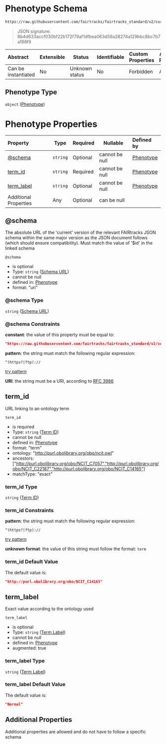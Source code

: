 # Phenotype Schema

```txt
https://raw.githubusercontent.com/fairtracks/fairtracks_standard/v2/current/json/schema/fairtracks_phenotype.schema.json
```




> JSON signature: 8b4d633accf030bf22b172f79af1dfbea063d58a28274a129bbc8bc7b7a188f9
>

| Abstract            | Extensible | Status         | Identifiable | Custom Properties | Additional Properties | Access Restrictions | Defined In                                                                                                 |
| :------------------ | ---------- | -------------- | ------------ | :---------------- | --------------------- | ------------------- | ---------------------------------------------------------------------------------------------------------- |
| Can be instantiated | No         | Unknown status | No           | Forbidden         | Allowed               | none                | [fairtracks_phenotype.schema.json](../json/schema/fairtracks_phenotype.schema.json "open original schema") |

## Phenotype Type

`object` ([Phenotype](fairtracks_phenotype.md))

# Phenotype Properties

| Property                  | Type     | Required | Nullable       | Defined by                                                                                                                                                                                                        |
| :------------------------ | -------- | -------- | -------------- | :---------------------------------------------------------------------------------------------------------------------------------------------------------------------------------------------------------------- |
| [@schema](#@schema)       | `string` | Optional | cannot be null | [Phenotype](fairtracks_phenotype-properties-schema-url.md "https://raw.githubusercontent.com/fairtracks/fairtracks_standard/v2/current/json/schema/fairtracks_phenotype.schema.json#/properties/@schema")    |
| [term_id](#term_id)       | `string` | Required | cannot be null | [Phenotype](fairtracks_phenotype-properties-term-id.md "https://raw.githubusercontent.com/fairtracks/fairtracks_standard/v2/current/json/schema/fairtracks_phenotype.schema.json#/properties/term_id")       |
| [term_label](#term_label) | `string` | Optional | cannot be null | [Phenotype](fairtracks_phenotype-properties-term-label.md "https://raw.githubusercontent.com/fairtracks/fairtracks_standard/v2/current/json/schema/fairtracks_phenotype.schema.json#/properties/term_label") |
| Additional Properties     | Any      | Optional | can be null    |                                                                                                                                                                                                                   |

## @schema

The absolute URL of the 'current' version of the relevant FAIRtracks JSON schema within the same major version as the JSON document follows (which should ensure compatibility). Must match the value of '$id' in the linked schema


`@schema`

-   is optional
-   Type: `string` ([Schema URL](fairtracks_phenotype-properties-schema-url.md))
-   cannot be null
-   defined in: [Phenotype](fairtracks_phenotype-properties-schema-url.md "https://raw.githubusercontent.com/fairtracks/fairtracks_standard/v2/current/json/schema/fairtracks_phenotype.schema.json#/properties/@schema")
-   format: "uri"

### @schema Type

`string` ([Schema URL](fairtracks_phenotype-properties-schema-url.md))

### @schema Constraints

**constant**: the value of this property must be equal to:

```json
"https://raw.githubusercontent.com/fairtracks/fairtracks_standard/v2/current/json/schema/fairtracks_phenotype.schema.json"
```

**pattern**: the string must match the following regular expression: 

```regexp
^(https?|ftp)://
```

[try pattern](https://regexr.com/?expression=%5E(https%3F%7Cftp)%3A%2F%2F "try regular expression with regexr.com")

**URI**: the string must be a URI, according to [RFC 3986](https://tools.ietf.org/html/rfc4291 "check the specification")

## term_id

URL linking to an ontology term


`term_id`

-   is required
-   Type: `string` ([Term ID](fairtracks_phenotype-properties-term-id.md))
-   cannot be null
-   defined in: [Phenotype](fairtracks_phenotype-properties-term-id.md "https://raw.githubusercontent.com/fairtracks/fairtracks_standard/v2/current/json/schema/fairtracks_phenotype.schema.json#/properties/term_id")
-   format: "term"
-   ontology: "http://purl.obolibrary.org/obo/ncit.owl"
-   ancestors: \["http://purl.obolibrary.org/obo/NCIT_C7057","http://purl.obolibrary.org/obo/NCIT_C22187","http://purl.obolibrary.org/obo/NCIT_C14165"]
-   matchType: "exact"

### term_id Type

`string` ([Term ID](fairtracks_phenotype-properties-term-id.md))

### term_id Constraints

**pattern**: the string must match the following regular expression: 

```regexp
^(https?|ftp)://
```

[try pattern](https://regexr.com/?expression=%5E(https%3F%7Cftp)%3A%2F%2F "try regular expression with regexr.com")

**unknown format**: the value of this string must follow the format: `term`

### term_id Default Value

The default value is:

```json
"http://purl.obolibrary.org/obo/NCIT_C14165"
```

## term_label

Exact value according to the ontology used


`term_label`

-   is optional
-   Type: `string` ([Term Label](fairtracks_phenotype-properties-term-label.md))
-   cannot be null
-   defined in: [Phenotype](fairtracks_phenotype-properties-term-label.md "https://raw.githubusercontent.com/fairtracks/fairtracks_standard/v2/current/json/schema/fairtracks_phenotype.schema.json#/properties/term_label")
-   augmented: true

### term_label Type

`string` ([Term Label](fairtracks_phenotype-properties-term-label.md))

### term_label Default Value

The default value is:

```json
"Normal"
```

## Additional Properties

Additional properties are allowed and do not have to follow a specific schema
